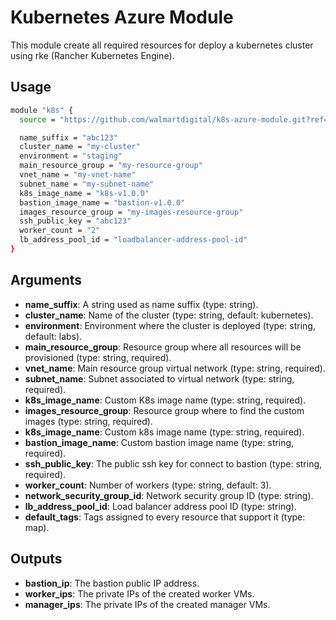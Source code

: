 # Kubernetes Azure Module

This module create all required resources for deploy a kubernetes cluster using
rke (Rancher Kubernetes Engine).

## Usage

```bash
module "k8s" {
  source = "https://github.com/walmartdigital/k8s-azure-module.git?ref=0.0.1"

  name_suffix = "abc123"
  cluster_name = "my-cluster"
  environment = "staging"
  main_resource_group = "my-resource-group"
  vnet_name = "my-vnet-name"
  subnet_name = "my-subnet-name"
  k8s_image_name = "k8s-v1.0.0"
  bastion_image_name = "bastion-v1.0.0"
  images_resource_group = "my-images-resource-group"
  ssh_public_key = "abc123"
  worker_count = "2"
  lb_address_pool_id = "loadbalancer-address-pool-id"
}
```

## Arguments

* **name_suffix**: A string used as name suffix (type: string).
* **cluster_name**: Name of the cluster (type: string, default: kubernetes).
* **environment**: Environment where the cluster is deployed (type: string, default: labs).
* **main_resource_group**: Resource group where all resources will be provisioned (type: string, required).
* **vnet_name**: Main resource group virtual network (type: string, required).
* **subnet_name**: Subnet associated to virtual network (type: string, required).
* **k8s_image_name**: Custom K8s image name (type: string, required).
* **images_resource_group**: Resource group where to find the custom images (type: string, required).
* **k8s_image_name**: Custom k8s image name (type: string, required).
* **bastion_image_name**: Custom bastion image name (type: string, required).
* **ssh_public_key**: The public ssh key for connect to bastion (type: string, required).
* **worker_count**: Number of workers (type: string, default: 3).
* **network_security_group_id**: Network security group ID (type: string).
* **lb_address_pool_id**: Load balancer address pool ID (type: string).
* **default_tags**: Tags assigned to every resource that support it (type: map).

## Outputs

* **bastion_ip**: The bastion public IP address.
* **worker_ips**: The private IPs of the created worker VMs.
* **manager_ips**: The private IPs of the created manager VMs.
